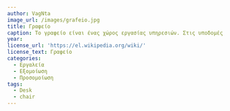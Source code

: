 ```yaml
---
author: VagNta
image_url: /images/grafeio.jpg
title: Γραφείο 
caption: Το γραφείο είναι ένας χώρος εργασίας υπηρεσιών. Στις υποδομές του γραφείου ανήκουν το τηλέφωνο, το φαξ, οι υπολογιστές και οι εκτυπωτές (παλαιότερα και οι γραφομηχανές και οι αριθμομηχανές).
year: 
license_url: 'https://el.wikipedia.org/wiki/'
license_text: Γραφείο
categories:
  - Εργαλεία
  - Εξομοίωση
  - Προσομοίωση
tags:
  - Desk
  - chair
---
```

